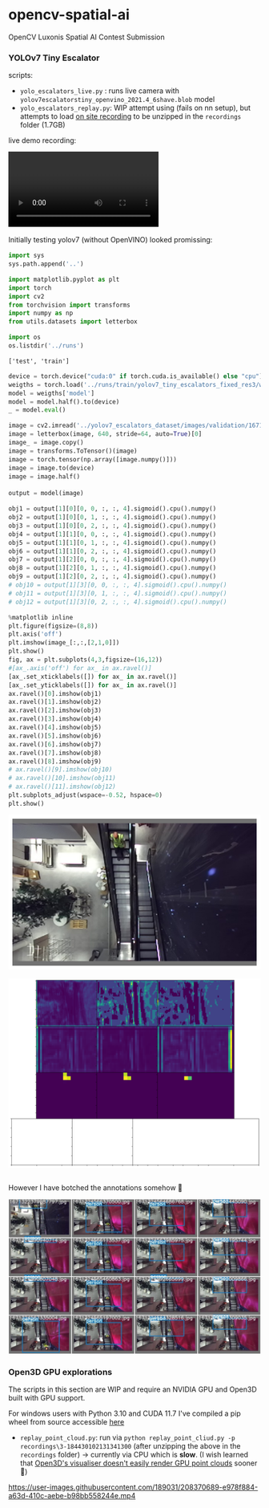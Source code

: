 # opencv-spatial-ai
OpenCV Luxonis Spatial AI Contest Submission

### YOLOv7 Tiny Escalator

scripts:
- `yolo_escalators_live.py` : runs live camera with `yolov7escalatorstiny_openvino_2021.4_6shave.blob` model
- `yolo_escalators_replay.py`: WIP attempt using (fails on nn setup), but attempts to load [on site recording](https://drive.google.com/file/d/1OLsdA7FZCgwWtPbNKeAugy_kOHwhKS6f/view?usp=sharing) to be unzipped in the `recordings` folder (1.7GB)

live demo recording:

<video src="https://user-images.githubusercontent.com/189031/208370689-e978f884-a63d-410c-aebe-b98bb558244e.mp4" controls="controls" style="max-width: 730px;">
</video>

Initially testing yolov7 (without OpenVINO) looked promissing:

```python
import sys
sys.path.append('..')
```


```python
import matplotlib.pyplot as plt
import torch
import cv2
from torchvision import transforms
import numpy as np
from utils.datasets import letterbox
```


```python
import os
os.listdir('../runs')
```




    ['test', 'train']




```python
device = torch.device("cuda:0" if torch.cuda.is_available() else "cpu")
weigths = torch.load('../runs/train/yolov7_tiny_escalators_fixed_res3/weights/best.pt')
model = weigths['model']
model = model.half().to(device)
_ = model.eval()
```


```python
image = cv2.imread('../yolov7_escalators_dataset/images/validation/1671322379758650.jpg')  # 640x360 image
image = letterbox(image, 640, stride=64, auto=True)[0]
image_ = image.copy()
image = transforms.ToTensor()(image)
image = torch.tensor(np.array([image.numpy()]))
image = image.to(device)
image = image.half()

output = model(image)
```


```python
obj1 = output[1][0][0, 0, :, :, 4].sigmoid().cpu().numpy()
obj2 = output[1][0][0, 1, :, :, 4].sigmoid().cpu().numpy()
obj3 = output[1][0][0, 2, :, :, 4].sigmoid().cpu().numpy()
obj4 = output[1][1][0, 0, :, :, 4].sigmoid().cpu().numpy()
obj5 = output[1][1][0, 1, :, :, 4].sigmoid().cpu().numpy()
obj6 = output[1][1][0, 2, :, :, 4].sigmoid().cpu().numpy()
obj7 = output[1][2][0, 0, :, :, 4].sigmoid().cpu().numpy()
obj8 = output[1][2][0, 1, :, :, 4].sigmoid().cpu().numpy()
obj9 = output[1][2][0, 2, :, :, 4].sigmoid().cpu().numpy()
# obj10 = output[1][3][0, 0, :, :, 4].sigmoid().cpu().numpy()
# obj11 = output[1][3][0, 1, :, :, 4].sigmoid().cpu().numpy()
# obj12 = output[1][3][0, 2, :, :, 4].sigmoid().cpu().numpy()
```


```python
%matplotlib inline
plt.figure(figsize=(8,8))
plt.axis('off')
plt.imshow(image_[:,:,[2,1,0]])
plt.show()
fig, ax = plt.subplots(4,3,figsize=(16,12))
#[ax_.axis('off') for ax_ in ax.ravel()]
[ax_.set_xticklabels([]) for ax_ in ax.ravel()]
[ax_.set_yticklabels([]) for ax_ in ax.ravel()]
ax.ravel()[0].imshow(obj1)
ax.ravel()[1].imshow(obj2)
ax.ravel()[2].imshow(obj3)
ax.ravel()[3].imshow(obj4)
ax.ravel()[4].imshow(obj5)
ax.ravel()[5].imshow(obj6)
ax.ravel()[6].imshow(obj7)
ax.ravel()[7].imshow(obj8)
ax.ravel()[8].imshow(obj9)
# ax.ravel()[9].imshow(obj10)
# ax.ravel()[10].imshow(obj11)
# ax.ravel()[11].imshow(obj12)
plt.subplots_adjust(wspace=-0.52, hspace=0)
plt.show()
```


    
![png](2022/assets/output_6_0.png)
    



    
![png](2022/assets/output_6_1.png)
    



```python

```

However I have botched the annotations somehow :facepalm:

![png](2022/assets/test_batch0_labels.jpg)


### Open3D GPU explorations

The scripts in this section are WIP and require an NVIDIA GPU and Open3D built with GPU support.

For windows users with Python 3.10 and CUDA 11.7 I've compiled a pip wheel from source accessible [here](https://drive.google.com/file/d/1ZN37I0XuR2cNenAarRNhD1GsgGh89JGr/view?usp=sharing)

- `replay_point_cloud.py`: run via `python replay_point_cliud.py -p recordings\3-184430102131341300` (after unzipping the above in the `recordings` folder) -> currently via CPU which is **slow**. (I wish learned that [Open3D's visualiser doesn't easily render GPU point clouds](https://github.com/isl-org/Open3D/issues/5580#issuecomment-1299369283) sooner :facepalm:)

https://user-images.githubusercontent.com/189031/208370689-e978f884-a63d-410c-aebe-b98bb558244e.mp4

